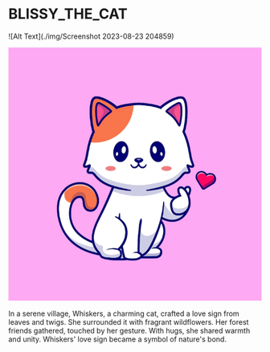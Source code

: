 # BLISSY_THE_CAT
![Alt Text](./img/Screenshot 2023-08-23 204859)




![Alt Text](./img/cute-cat.webp)

In a serene village, Whiskers, a charming cat, crafted a love sign from leaves and twigs. She surrounded it with fragrant wildflowers. Her forest friends gathered, touched by her gesture. With hugs, she shared warmth and unity. Whiskers' love sign became a symbol of nature's bond.
